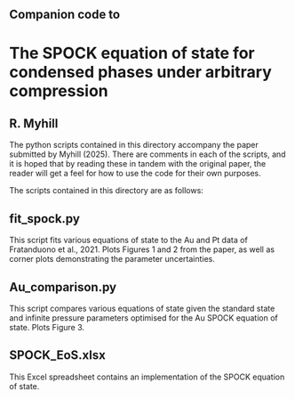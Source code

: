 ## Companion code to
# The SPOCK equation of state for condensed phases under arbitrary compression
## R. Myhill

The python scripts contained in this directory accompany the paper
submitted by Myhill (2025).
There are comments in each of the scripts, and it is hoped that by reading
these in tandem with the original paper, the reader will get a feel
for how to use the code for their own purposes.

The scripts contained in this directory are as follows:

fit_spock.py
------------
This script fits various equations of state to the Au and Pt data of
Fratanduono et al., 2021. Plots Figures 1 and 2 from the paper, as well
as corner plots demonstrating the parameter uncertainties.

Au_comparison.py
----------------
This script compares various equations of state given the standard state
and infinite pressure parameters optimised for the Au SPOCK equation of state.
Plots Figure 3.

SPOCK_EoS.xlsx
--------------
This Excel spreadsheet contains an implementation of the SPOCK equation
of state.

